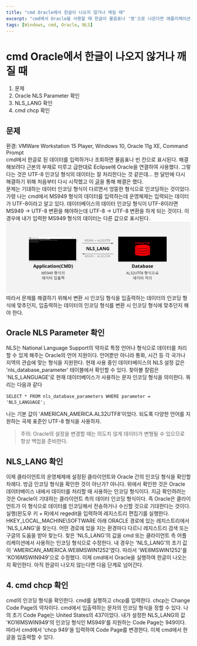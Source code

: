 ```yaml
---
title: "cmd Oracle에서 한글이 나오지 않거나 깨질 때"
excerpt: "cmd에서 Oracle을 사용할 때 한글이 물음표나 '옜'으로 나온다면 애플리케이션-운영체제-Oracle간 인코딩 형식이 일치하지 않다는 것이다."
tags: [Windows, cmd, Oracle, NLS]
---
```

# cmd Oracle에서 한글이 나오지 않거나 깨질 때
1. 문제
2. Oracle NLS Parameter 확인
3. NLS_LANG 확인
4. cmd chcp 확인

## 문제
환경: VMWare Workstation 15 Player, Windows 10, Oracle 11g XE, Command Prompt<br>
cmd에서 한글로 된 데이터를 입력하거나 조회하면 물음표나 빈 칸으로 표시된다. 해결해보려다 근본의 부재로 미루고 급한대로 Eclipse에 Oracle을 연결하여 사용했다. 그렇다는 것은 UTF-8 인코딩 형식의 데이터는 잘 처리한다는 것 같은데... 한 달만에 다시 해결하기 위해 처음부터 다시 시작했고 이 [글](https://m.blog.naver.com/PostView.nhn?blogId=tyboss&logNo=70036575256)을 통해 해결은 했다.<br>
문제는 기대하는 데이터 인코딩 형식이 다르면서 엉뚱한 형식으로 인코딩하는 것이었다. 가령 나는 cmd에서 MS949 형식의 데이터를 입력하는데 운영체제는 입력되는 데이터가 UTF-8이라고 알고 있다. 데이터베이스의 데이터 인코딩 형식이 UTF-8이라면 MS949 → UTF-8 변환을 해야하는데 UTF-8 → UTF-8 변환을 하게 되는 것이다. 이 경우에 내가 입력한 MS949 형식의 데이터는 다른 값으로 표시된다.
![how characters are encoded via application to database](/rsc/img/cmd-to-database-encoding.png "how characters are encoded via application to database")
따라서 문제를 해결하기 위해서 변환 시 인코딩 형식을 입출력하는 데이터의 인코딩 형식에 맞추던지, 입출력하는 데이터의 인코딩 형식를 변환 시 인코딩 형식에 맞추던지 해야 한다.

## Oracle NLS Parameter 확인
NLS는 National Language Support의 약자로 특정 언어나 형식으로 데이터를 처리할 수 있게 해주는 Oracle의 언어 지원이다. 언어뿐만 아니라 통화, 시간 등 각 국가나 지역의 관습에 맞는 형식을 지원한다. 현재 사용 중인 데이터베이스의 NLS 설정 값은 'nls_database_parameter' 테이블에서 확인할 수 있다. 찾아볼 칼럼은 'NLS_LANGUAGE'로 현재 데이터베이스가 사용하는 문자 인코딩 형식을 의미한다. 쿼리는 다음과 같다
```
SELECT * FROM nls_database_parameters WHERE parameter = 'NLS_LANGUAGE';
```
나는 기본 값이 'AMERICAN_AMERICA.AL32UTF8'이었다. 되도록 다양한 언어를 지원하는 국제 표준인 UTF-8 형식을 사용하자.
> 주의: Oracle의 설정을 변경할 때는 의도치 않게 데이터가 변형될 수 있으므로 항상 백업을 준비한다.

## NLS_LANG 확인
이제 클라이언트의 운영체제에 설정된 클라이언트와 Oracle 간의 인코딩 형식을 확인할 차례다. 방금 인코딩 형식을 확인한 것이 아닌가? 아니다. 위에서 확인한 것은 Oracle 데이터베이스 내에서 데이터를 처리할 때 사용하는 인코딩 형식이다. 지금 확인하려는 것은 Oracle이 기대하는 클라이언트 측의 데이터 인코딩 형식이다. 즉 Oracle은 클라이언트가 이 형식으로 데이터를 인코딩해서 전송하거나 수신할 것으로 기대한다는 것이다.<br>
실행(윈도우 키 + R)에서 regedit을 입력하여 레지스트리 편집기를 실행한다. HKEY_LOCAL_MACHINE\SOFTWARE 아래 ORACLE 경로에 있는 레지스트리에서 'NLS_LANG'을 찾는다. 어떤 경로에 있을 지는 환경마다 다르니 레지스트리 검색 또는 구글의 도움을 받아 찾는다. 찾은 'NLS_LANG'의 값을 cmd 또는 클라이언트 측 어플리케이션에서 사용하는 인코딩 형식으로 수정한다. 내 경우는 'NLS_LANG'의 초기 값이 'AMERICAN_AMERICA.WE8MSWIN1252'였다. 따라서 'WE8MSWIN1252'를 'KO16MSWIN949'으로 수정했다. 이제 cmd에서 Oracle을 실행하여 한글이 나오는지 확인한다. 아직 한글이 나오지 않는다면 다음 단계로 넘어간다.

## 4. cmd chcp 확인
cmd의 인코딩 형식을 확인한다. cmd를 실행하고 chcp를 입력한다. chcp는 Change Code Page의 약자이다. cmd에서 입출력하는 문자의 인코딩 형식을 정할 수 있다. 나의 초기 Code Page는 United States의 437이었다. 내가 설정한 NLS_LANG의 값 'KO16MSWIN949'의 인코딩 형식인 MS949'를 지원하는 Code Page는 949이다. 따라서 cmd에서 'chcp 949'을 입력하여 Code Page를 변경한다. 이제 cmd에서 한글을 입출력할 수 있다.

